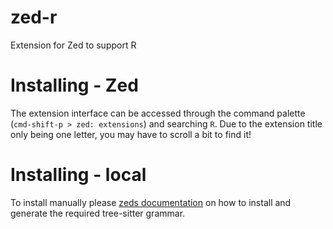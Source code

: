 # zed-r
Extension for Zed to support R

# Installing - Zed

The extension interface can be accessed through the command palette (`cmd-shift-p > zed: extensions`) and searching `R`. 
Due to the extension title only being one letter, you may have to scroll a bit to find it!

# Installing - local

To install manually please [zeds documentation](https://github.com/zed-industries/extensions/blob/main/AUTHORING_EXTENSIONS.md#testing-your-extension-locally) on how to install and generate the required tree-sitter grammar. 
